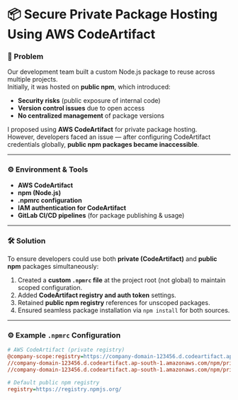# 📦 Secure Private Package Hosting Using AWS CodeArtifact

### 🧩 Problem
Our development team built a custom Node.js package to reuse across multiple projects.  
Initially, it was hosted on **public npm**, which introduced:
- **Security risks** (public exposure of internal code)
- **Version control issues** due to open access
- **No centralized management** of package versions

I proposed using **AWS CodeArtifact** for private package hosting.  
However, developers faced an issue — after configuring CodeArtifact credentials globally, **public npm packages became inaccessible**.

---

### ⚙️ Environment & Tools
- **AWS CodeArtifact**
- **npm (Node.js)**
- **.npmrc configuration**
- **IAM authentication for CodeArtifact**
- **GitLab CI/CD pipelines** (for package publishing & usage)

---

### 🛠️ Solution
To ensure developers could use both **private (CodeArtifact)** and **public npm** packages simultaneously:

1. Created a **custom `.npmrc` file** at the project root (not global) to maintain scoped configuration.  
2. Added **CodeArtifact registry and auth token** settings.  
3. Retained **public npm registry** references for unscoped packages.  
4. Ensured seamless package installation via `npm install` for both sources.

---

### ⚙️ Example `.npmrc` Configuration

```ini
# AWS CodeArtifact (private registry)
@company-scope:registry=https://company-domain-123456.d.codeartifact.ap-south-1.amazonaws.com/npm/private-repo/
//company-domain-123456.d.codeartifact.ap-south-1.amazonaws.com/npm/private-repo/:always-auth=true
//company-domain-123456.d.codeartifact.ap-south-1.amazonaws.com/npm/private-repo/:_authToken=${CODEARTIFACT_AUTH_TOKEN}

# Default public npm registry
registry=https://registry.npmjs.org/
